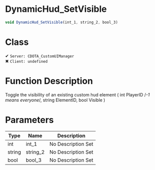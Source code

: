 # DynamicHud_SetVisible
```js	
void DynamicHud_SetVisible(int_1, string_2, bool_3)
```
# Class
✔ `Server: CDOTA_CustomUIManager`  
✖ `Client: undefined`  

# Function Description
Toggle the visibility of an existing custom hud element ( int PlayerID /*-1 means everyone*/, string ElementID, bool Visible )
# Parameters
Type|Name|Description
--|--|--
int|int_1|No Description Set
string|string_2|No Description Set
bool|bool_3|No Description Set
